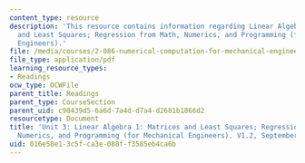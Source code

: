 ```yaml
---
content_type: resource
description: 'This resource contains information regarding Linear Algebra 1: Matrices
  and Least Squares; Regression from Math, Numerics, and Programming (for Mechanical
  Engineers).'
file: /media/courses/2-086-numerical-computation-for-mechanical-engineers-fall-2012/016e58e13c5fca3e088ff3585eb4ca6b_MIT2_086F12_notes_unit3.pdf
file_type: application/pdf
learning_resource_types:
- Readings
ocw_type: OCWFile
parent_title: Readings
parent_type: CourseSection
parent_uid: c98439d5-6a6d-7a4d-d7a4-d2681b1866d2
resourcetype: Document
title: 'Unit 3: Linear Algebra 1: Matrices and Least Squares; Regression from Math,
  Numerics, and Programming (for Mechanical Engineers). V1.2, September 2012.'
uid: 016e58e1-3c5f-ca3e-088f-f3585eb4ca6b
---
```

